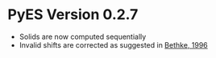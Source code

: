 # PyES Version 0.2.7

* Solids are now computed sequentially
* Invalid shifts are corrected as suggested in [Bethke, 1996](https://www.cambridge.org/core/journals/mineralogical-magazine/article/abs/c-m-bethke-geochemical-reaction-modeling-new-york-oxford-oxford-university-press-1996-xvii-397-pp-price-3795-isbn-0195094751/AA8A9567BE561FACFEC9D5B2202DF73A)